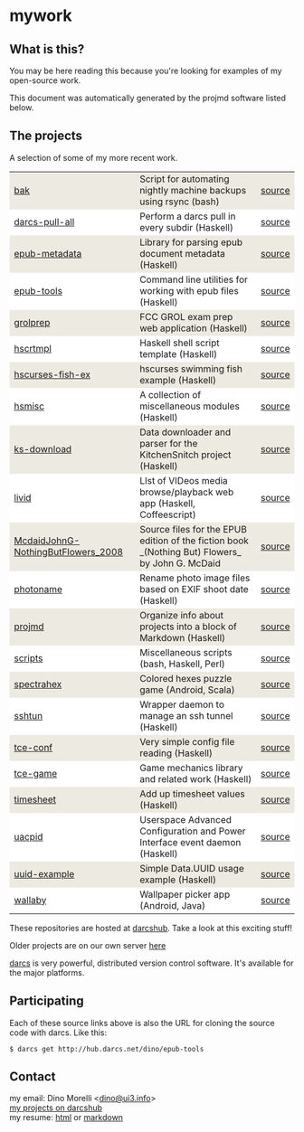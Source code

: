 # mywork


## What is this?

You may be here reading this because you're looking for examples of my open-source work.

This document was automatically generated by the projmd software listed below.


## The projects

A selection of some of my more recent work.

<table>
   <tr style='background-color: #EDEAE1;'><td><a href='http://hub.darcs.net/dino/bak'>bak</a></td><td>Script for automating nightly machine backups using rsync (bash)</td><td><a href='http://hub.darcs.net/dino/bak'>source</a></td></tr>
   <tr style='background-color: white;'><td><a href='http://hub.darcs.net/dino/darcs-pull-all'>darcs-pull-all</a></td><td>Perform a darcs pull in every subdir (Haskell)</td><td><a href='http://hub.darcs.net/dino/darcs-pull-all'>source</a></td></tr>
   <tr style='background-color: #EDEAE1;'><td><a href='http://hub.darcs.net/dino/epub-metadata'>epub-metadata</a></td><td>Library for parsing epub document metadata (Haskell)</td><td><a href='http://hub.darcs.net/dino/epub-metadata'>source</a></td></tr>
   <tr style='background-color: white;'><td><a href='http://hub.darcs.net/dino/epub-tools'>epub-tools</a></td><td>Command line utilities for working with epub files (Haskell)</td><td><a href='http://hub.darcs.net/dino/epub-tools'>source</a></td></tr>
   <tr style='background-color: #EDEAE1;'><td><a href='http://hub.darcs.net/dino/grolprep'>grolprep</a></td><td>FCC GROL exam prep web application (Haskell)</td><td><a href='http://hub.darcs.net/dino/grolprep'>source</a></td></tr>
   <tr style='background-color: white;'><td><a href='http://hub.darcs.net/dino/hscrtmpl'>hscrtmpl</a></td><td>Haskell shell script template (Haskell)</td><td><a href='http://hub.darcs.net/dino/hscrtmpl'>source</a></td></tr>
   <tr style='background-color: #EDEAE1;'><td><a href='http://hub.darcs.net/dino/hscurses-fish-ex'>hscurses-fish-ex</a></td><td>hscurses swimming fish example (Haskell)</td><td><a href='http://hub.darcs.net/dino/hscurses-fish-ex'>source</a></td></tr>
   <tr style='background-color: white;'><td><a href='http://hub.darcs.net/dino/hsmisc'>hsmisc</a></td><td>A collection of miscellaneous modules (Haskell)</td><td><a href='http://hub.darcs.net/dino/hsmisc'>source</a></td></tr>
   <tr style='background-color: #EDEAE1;'><td><a href='http://hub.darcs.net/dino/ks-download'>ks-download</a></td><td>Data downloader and parser for the KitchenSnitch project (Haskell)</td><td><a href='http://hub.darcs.net/dino/ks-download'>source</a></td></tr>
   <tr style='background-color: white;'><td><a href='http://hub.darcs.net/dino/livid'>livid</a></td><td>LIst of VIDeos media browse/playback web app (Haskell, Coffeescript)</td><td><a href='http://hub.darcs.net/dino/livid'>source</a></td></tr>
   <tr style='background-color: #EDEAE1;'><td><a href='http://hub.darcs.net/dino/McdaidJohnG-NothingButFlowers_2008'>McdaidJohnG-NothingButFlowers_2008</a></td><td>Source files for the EPUB edition of the fiction book _(Nothing But) Flowers_ by John G. McDaid</td><td><a href='http://hub.darcs.net/dino/McdaidJohnG-NothingButFlowers_2008'>source</a></td></tr>
   <tr style='background-color: white;'><td><a href='http://hub.darcs.net/dino/photoname'>photoname</a></td><td>Rename photo image files based on EXIF shoot date (Haskell)</td><td><a href='http://hub.darcs.net/dino/photoname'>source</a></td></tr>
   <tr style='background-color: #EDEAE1;'><td><a href='http://hub.darcs.net/dino/projmd'>projmd</a></td><td>Organize info about projects into a block of Markdown (Haskell)</td><td><a href='http://hub.darcs.net/dino/projmd'>source</a></td></tr>
   <tr style='background-color: white;'><td><a href='http://hub.darcs.net/dino/scripts'>scripts</a></td><td>Miscellaneous scripts (bash, Haskell, Perl)</td><td><a href='http://hub.darcs.net/dino/scripts'>source</a></td></tr>
   <tr style='background-color: #EDEAE1;'><td><a href='http://hub.darcs.net/dino/spectrahex'>spectrahex</a></td><td>Colored hexes puzzle game (Android, Scala)</td><td><a href='http://hub.darcs.net/dino/spectrahex'>source</a></td></tr>
   <tr style='background-color: white;'><td><a href='http://hub.darcs.net/dino/sshtun'>sshtun</a></td><td>Wrapper daemon to manage an ssh tunnel (Haskell)</td><td><a href='http://hub.darcs.net/dino/sshtun'>source</a></td></tr>
   <tr style='background-color: #EDEAE1;'><td><a href='http://hub.darcs.net/dino/tce-conf'>tce-conf</a></td><td>Very simple config file reading (Haskell)</td><td><a href='http://hub.darcs.net/dino/tce-conf'>source</a></td></tr>
   <tr style='background-color: white;'><td><a href='http://hub.darcs.net/dino/tce-game'>tce-game</a></td><td>Game mechanics library and related work (Haskell)</td><td><a href='http://hub.darcs.net/dino/tce-game'>source</a></td></tr>
   <tr style='background-color: #EDEAE1;'><td><a href='http://hub.darcs.net/dino/timesheet'>timesheet</a></td><td>Add up timesheet values (Haskell)</td><td><a href='http://hub.darcs.net/dino/timesheet'>source</a></td></tr>
   <tr style='background-color: white;'><td><a href='http://hub.darcs.net/dino/uacpid'>uacpid</a></td><td>Userspace Advanced Configuration and Power Interface event daemon (Haskell)</td><td><a href='http://hub.darcs.net/dino/uacpid'>source</a></td></tr>
   <tr style='background-color: #EDEAE1;'><td><a href='http://hub.darcs.net/dino/uuid-example'>uuid-example</a></td><td>Simple Data.UUID usage example (Haskell)</td><td><a href='http://hub.darcs.net/dino/uuid-example'>source</a></td></tr>
   <tr style='background-color: white;'><td><a href='http://hub.darcs.net/dino/wallaby'>wallaby</a></td><td>Wallpaper picker app (Android, Java)</td><td><a href='http://hub.darcs.net/dino/wallaby'>source</a></td></tr>
</table>


These repositories are hosted at [darcshub](http://hub.darcs.net/dino). Take a look at this exciting stuff!

Older projects are on our own server [here](http://ui3.info/darcs/)

[darcs](http://darcs.net/) is very powerful, distributed version control software. It's available for the major platforms.


## Participating

Each of these source links above is also the URL for cloning the source code with darcs. Like this:

    $ darcs get http://hub.darcs.net/dino/epub-tools


## Contact

my email: Dino Morelli <[dino@ui3.info](mailto:dino@ui3.info)>  
[my projects on darcshub](http://hub.darcs.net/dino)  
my resume: [html](http://ui3.info/d/cv-DinoMorelli.html)
or [markdown](http://ui3.info/d/cv-DinoMorelli.md)

